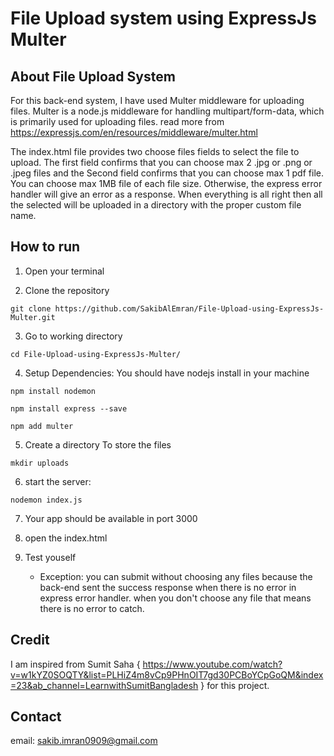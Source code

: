 # File Upload system using ExpressJs Multer

## About File Upload System
For this back-end system, I have used Multer middleware for uploading files. Multer is a node.js middleware for handling multipart/form-data, which is primarily used for uploading files. read more from https://expressjs.com/en/resources/middleware/multer.html 

The index.html file provides two choose files fields to select the file to upload. The first field confirms that you can choose max 2 .jpg or .png or .jpeg files and the Second field confirms that you can choose max 1 pdf file. You can choose max 1MB file of each file size. Otherwise, the express error handler will give an error as a response. When everything is all right then all the selected will be uploaded in a directory with the proper custom file name.

## How to run
1. Open your terminal 

2. Clone the repository
```
git clone https://github.com/SakibAlEmran/File-Upload-using-ExpressJs-Multer.git
```
3. Go to working directory
```
cd File-Upload-using-ExpressJs-Multer/
```
4. Setup Dependencies: You should have nodejs install in your machine
```
npm install nodemon 
```
```
npm install express --save
```
```
npm add multer
```
5. Create a directory To store the files
```
mkdir uploads
```
6. start the server:
```
nodemon index.js
```
7. Your app should be available in port 3000

8. open the index.html

9. Test youself  
   - Exception: you can submit without choosing any files because the back-end sent the success response when there is no error in express error handler. when      you don't choose any file that means there is no error to catch.

## Credit 
I am inspired from Sumit Saha { https://www.youtube.com/watch?v=w1kYZ0SOQTY&list=PLHiZ4m8vCp9PHnOIT7gd30PCBoYCpGoQM&index=23&ab_channel=LearnwithSumitBangladesh } for this project.

## Contact
email: sakib.imran0909@gmail.com
